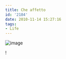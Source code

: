 ```yaml
---
title: Che affetto
id: '2184'
date: 2010-11-14 15:27:16
tags:
- Life
---
```


![image](/images/2021/08/20101114-0224181.jpg)

!